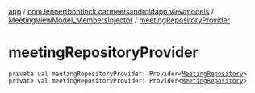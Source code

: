[app](../../index.md) / [com.lennertbontinck.carmeetsandroidapp.viewmodels](../index.md) / [MeetingViewModel_MembersInjector](index.md) / [meetingRepositoryProvider](./meeting-repository-provider.md)

# meetingRepositoryProvider

`private val meetingRepositoryProvider: Provider<`[`MeetingRepository`](../../com.lennertbontinck.carmeetsandroidapp.roomdatabase/-meeting-repository/index.md)`>`
`private val meetingRepositoryProvider: Provider<`[`MeetingRepository`](../../com.lennertbontinck.carmeetsandroidapp.roomdatabase/-meeting-repository/index.md)`>`